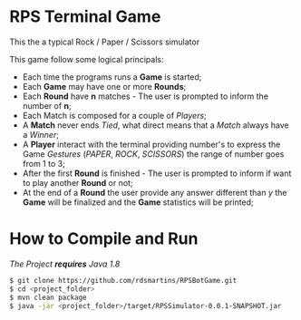 # RPS Terminal Game

This the a typical Rock / Paper / Scissors simulator

This game follow some logical principals:
  - Each time the programs runs a **Game** is started;
  - Each **Game** may have one or more **Rounds**;
  - Each **Round** have **n** matches - The user is prompted to inform the number of **n**;
  - Each Match is composed for a couple of *Players*;
  - A **Match** never ends *Tied*, what direct means that a *Match* always have a *Winner*;
  - A **Player** interact with the terminal providing number's to express the Game *Gestures* (*PAPER*, *ROCK*, *SCISSORS*) the range of number goes from 1 to 3;
  - After the first **Round** is finished - The user is prompted to inform if want to play another **Round** or not;
  - At the end of a **Round** the user provide any answer different than *y* the **Game** will be finalized and the **Game** statistics will be printed;

# How to Compile and Run
*The Project **requires** Java 1.8*
```sh
$ git clone https://github.com/rdsmartins/RPSBotGame.git
$ cd <project_folder>
$ mvn clean package
$ java -jar <project_folder>/target/RPSSimulator-0.0.1-SNAPSHOT.jar
```

